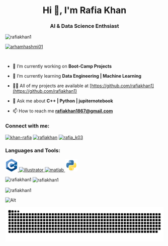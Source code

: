 <h1 align="center">Hi 👋, I'm Rafia Khan</h1>
<h3 align="center">AI & Data Science Enthsiast</h3>

<p align="left"> <img src="https://komarev.com/ghpvc/?username=rafiakhan1&label=Profile%20views&color=0e75b6&style=flat" alt="rafiakhan1" /> </p>

<p align="left">
  <a href="https://github.com/ryo-ma/github-profile-trophy">
    <img src="https://github-profile-trophy.vercel.app/?username=arhamhashmi01&theme=onestar" alt="arhamhashmi01" />
  </a>
</p>

<p align="left"> <a href="https://twitter.com/" target="blank"><img src="https://img.shields.io/twitter/follow/?logo=twitter&style=for-the-badge" alt="" /></a> </p>

- 🔭 I’m currently working on **Boot-Camp Projects**

- 🌱 I’m currently learning **Data Engineering | Machine Learning**

- 👨‍💻 All of my projects are available at [https://github.com/rafiakhan1](https://github.com/rafiakhan1)

- 💬 Ask me about **C++ | Python | jupiternotebook**

- 📫 How to reach me **rafiakhan1867@gmail.com**

<h3 align="left">Connect with me:</h3>
<p align="left">
<a href="https://linkedin.com/in/khan-rafia" target="blank"><img align="center" src="https://raw.githubusercontent.com/rahuldkjain/github-profile-readme-generator/master/src/images/icons/Social/linked-in-alt.svg" alt="khan-rafia" height="30" width="40" /></a>
<a href="https://fb.com/rafiakhan" target="blank"><img align="center" src="https://raw.githubusercontent.com/rahuldkjain/github-profile-readme-generator/master/src/images/icons/Social/facebook.svg" alt="rafiakhan" height="30" width="40" /></a>
<a href="https://instagram.com/rafia_k03" target="blank"><img align="center" src="https://raw.githubusercontent.com/rahuldkjain/github-profile-readme-generator/master/src/images/icons/Social/instagram.svg" alt="rafia_k03" height="30" width="40" /></a>
</p>

<h3 align="left">Languages and Tools:</h3>
<p align="left"> <a href="https://www.w3schools.com/cpp/" target="_blank" rel="noreferrer"> <img src="https://raw.githubusercontent.com/devicons/devicon/master/icons/cplusplus/cplusplus-original.svg" alt="cplusplus" width="40" height="40"/> </a> <a href="https://www.adobe.com/in/products/illustrator.html" target="_blank" rel="noreferrer"> <img src="https://www.vectorlogo.zone/logos/adobe_illustrator/adobe_illustrator-icon.svg" alt="illustrator" width="40" height="40"/> </a> <a href="https://www.mathworks.com/" target="_blank" rel="noreferrer"> <img src="https://upload.wikimedia.org/wikipedia/commons/2/21/Matlab_Logo.png" alt="matlab" width="40" height="40"/> </a> <a href="https://www.python.org" target="_blank" rel="noreferrer"> <img src="https://raw.githubusercontent.com/devicons/devicon/master/icons/python/python-original.svg" alt="python" width="40" height="40"/> </a> </p>

<p><img align="left" src="https://github-readme-stats.vercel.app/api/top-langs?username=rafiakhan1&show_icons=true&locale=en&layout=compact&theme=dark" alt="rafiakhan1" /></p>

<p>&nbsp;<img align="center" src="https://github-readme-stats.vercel.app/api?username=rafiakhan1&show_icons=true&locale=en&theme=dark" alt="rafiakhan1" /></p>

<p><img align="center" src="https://github-readme-streak-stats.herokuapp.com/?user=rafiakhan1&theme=dark" alt="rafiakhan1" /></p>


![Alt](https://repobeats.axiom.co/api/embed/05021e335cce9536d2fdeeb487aef92e415b9201.svg "Repobeats analytics image")

<picture>
  <source
    media="(prefers-color-scheme: dark)"
    srcset="https://raw.githubusercontent.com/platane/snk/output/github-contribution-grid-snake-dark.svg"
  />
  <source
    media="(prefers-color-scheme: light)"
    srcset="https://raw.githubusercontent.com/platane/snk/output/github-contribution-grid-snake.svg"
  />
  <img
    alt="github contribution grid snake animation"
    src="https://raw.githubusercontent.com/platane/snk/output/github-contribution-grid-snake.svg"
  />
</picture>
